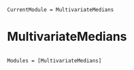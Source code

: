 ```@meta
CurrentModule = MultivariateMedians
```

# MultivariateMedians

```@index
```

```@autodocs
Modules = [MultivariateMedians]
```
